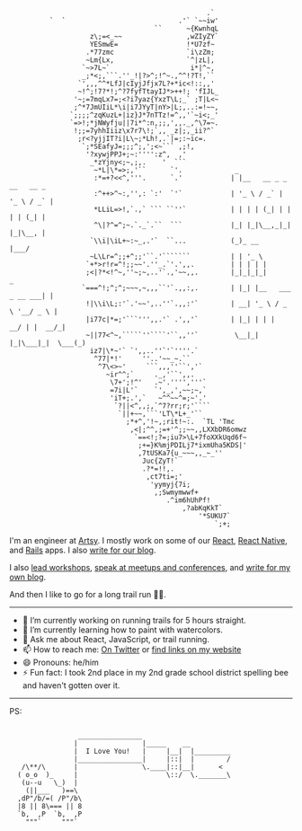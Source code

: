 ```
                                                 .`                   
          `  `                            .'` `~~iw'                  
                                    ``      ~{KwnhqL                  
                    z\;=<_~~                ,wZIyZY`                  
                    YESmwE=                 !*U7zf~                   
                   .*77zmc                  `i\zZm;                   
                   ~Lm{Lx,                  `^|zL|,                   
                  `~>7L~`                    i*|^~,                   
                  _;*<;,```.''_!|?>^;!^~.,^^!?T!,``                   
                 `',,,^^*LfJ|cIyjJfjx7L?+*ic<!::,,'                   
                 ~!^;!7?*!;^?7fyfTtayIJ*>++!; 'fIJL_                  
                '~;=7mqLx7=;<?i7yaz{YxzT\L;_` ;T|L<~                  
                ;^*7JmUIiL*\i|i7JYyT|nY>|L;,..:=!~~,                  
               `;;;;^zqKuzL+|iz}J*7nTTz!=^,,'`~i<;_'                  
               `=>!;*jNWyfju||7i*^:n,;;,',,._,^\7=~.                  
                !;;=7yhhIiiz\x7r7\!;`,, _z|;,_ii?^`                   
                 ;r<?yjjIT?i|L\~;*Lh!,.`|=;:~ic=.                     
                  `;*SEafyJ=;;;^;,';<~``` ,;!,                        
                   '?xywjPPJ+;~:'''':z^,  ,'                          
                    _*zYjny<;~,;,.    '  ```                          
                     ~*L|\*=>;,'``      `'.             _                                    
                     :*=+?<<^,'''.      `.'            | |__   __ _ _ __   __ _              
                     :^++>^~:,'',: `:'  `'`            | '_ \ / _` | '_ \ / _` |             
                     *LLiL=>!,`.,` ``` ``''`           | | | | (_| | | | | (_| |             
                     ^\|?^=^;~.`._`.``  ```            |_| |_|\__,_|_| |_|\__, |             
                    `\\i|\iL+~:~_,.'`  ``...           (_)_ __            |___/              
                    ~L\Lr=^;;+^;;'``.'```````          | | '_ \                              
                   `+*>r!r=^!;;~~'.''_.`'.',,.         | | | | |                             
                   ;<|?*<!^~,''~;~,..'`.,'~~,,.        |_|_|_|_|                _            
                  `===^!;^;^;~~~,~,,,``'`.,,:,.        | |_| |__   ___ _ __ ___| |           
                   !|\\i\L;:'`.'~~',..''`.,,:'`        | __| '_ \ / _ \ '__/ _ \ |           
                   |i77c|*=;'```''',,.'` .',,'`        | |_| | | |  __/ | |  __/_|           
                   ~||77<^~,`````''````'``,,''`         \__|_| |_|\___|_|  \___(_)           
                    iz7|\*~'` `',,..''`'`''''.`                       
                     ^77|*!'     ''..'~~_~.``                         
                      ^7\<>~'     ```,,,''``','`                      
                        ~ir^^;`     ._,'``',,.                        
                         \7+';!^'   .~'.'''','''`                     
                         =7i|L'`    `',_,',~~;~,`                     
                         'iT+;.',`   ~^^~~^=;~'.'                     
                          `?||<^,,;,`^7?rr;r;'````                    
                           `||+~~,```'LT\*L+_'``                      
                             ;*+^,'!~,;rit!~:.  `TL 'Tmc              
                              ,<|;^^,;=+'^;;~~,,LXXbDR6omwz           
                               `==<!;?=;iu7>\L+7foXXkUqd6f~           
                                ;+=}K%mjPDILj7*ixmUha5KDS|'           
                                ,7tUSKa7{u_~~~,,_~_''                 
                                 Juc{ZyT!`                            
                                 .?*=!!,.                             
                                  ,ct7ti=;'                           
                                   'yymyj{7i;                         
                                    ,;Swmymwwf+                       
                                       .^im6hUhPf!                    
                                           ,?abKqKkT`                 
                                               '*SUKU7`               
                                                   `;+;               
```

I'm an engineer at [Artsy](https://github.com/artsy). I mostly work on some of our [React](https://github.com/artsy/force), [React Native](https://github.com/artsy/eigen), and [Rails](https://github.com/artsy/convection) apps. I also [write for our blog](https://artsy.github.io/).

I also [lead workshops](https://www.stevenhicks.me/workshops/building-your-first-react-app/), [speak at meetups and conferences](https://www.youtube.com/watch?v=3XscuivvUzI), and [write for my own blog](https://www.stevenhicks.me/articles/).

And then I like to go for a long trail run 🏃‍♂️.

---

- 🔭 I’m currently working on running trails for 5 hours straight.
- 🌱 I’m currently learning how to paint with watercolors.
- 💬 Ask me about React, JavaScript, or trail running.
- 📫 How to reach me: [On Twitter](https://twitter.com/pepopowitz) or [find links on my website](https://www.stevenhicks.me/about/)
- 😄 Pronouns: he/him
- ⚡ Fun fact: I took 2nd place in my 2nd grade school district spelling bee and haven't gotten over it.

---

PS: 

```
	
                 ________________
                |                |_____    __
                |  I Love You!   |     |__|  |_________
                |________________|     |::|  |        /
   /\**/\       |                \.____|::|__|      <
  ( o_o  )_     |                      \::/  \._______\
   (u--u   \_)  |
    (||___   )==\
  ,dP"/b/=( /P"/b\
  |8 || 8\=== || 8
  `b,  ,P  `b,  ,P
    """`     """`
```

<!--
**pepopowitz/pepopowitz** is a ✨ _special_ ✨ repository because its `README.md` (this file) appears on your GitHub profile.

Here are some ideas to get you started:

- 🔭 I’m currently working on ...
- 🌱 I’m currently learning ...
- 👯 I’m looking to collaborate on ...
- 🤔 I’m looking for help with ...
- 💬 Ask me about ...
- 📫 How to reach me: ...
- 😄 Pronouns: ...
- ⚡ Fun fact: ...
-->
